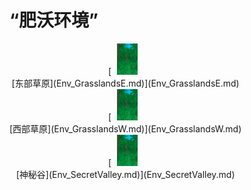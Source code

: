 # “肥沃环境”  
<div style="display:inline-block"><div class="gamedatalist" style="text-align:center;;min-height:0px;"><div style="text-align:center;">[<div style="width:50px;display:inline-block;text-align:center"><img decoding="async" src="../wiki/Sprite/Jungle.png" href="a.md" style="max-width:50px;max-height:50px;"></div><br>[东部草原](Env_GrasslandsE.md)](Env_GrasslandsE.md)</div></div><div class="gamedatalist" style="text-align:center;;min-height:0px;"><div style="text-align:center;">[<div style="width:50px;display:inline-block;text-align:center"><img decoding="async" src="../wiki/Sprite/Jungle.png" href="a.md" style="max-width:50px;max-height:50px;"></div><br>[西部草原](Env_GrasslandsW.md)](Env_GrasslandsW.md)</div></div><div class="gamedatalist" style="text-align:center;;min-height:0px;"><div style="text-align:center;">[<div style="width:50px;display:inline-block;text-align:center"><img decoding="async" src="../wiki/Sprite/Jungle.png" href="a.md" style="max-width:50px;max-height:50px;"></div><br>[神秘谷](Env_SecretValley.md)](Env_SecretValley.md)</div></div></div>  
  


<script>document.title="“肥沃环境” - 卡牌生存百科 Card Survival Wiki";</script>
